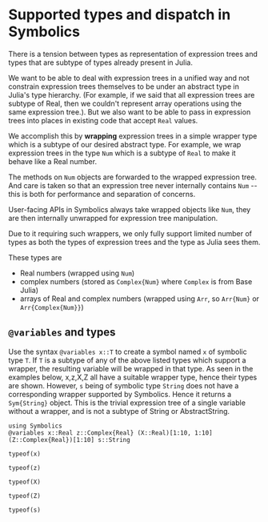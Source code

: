 # Supported types and dispatch in Symbolics

There is a tension between types as representation of expression trees and types that are subtype of types already present in Julia.

We want to be able to deal with expression trees in a unified way and not constrain expression trees themselves to be under an abstract type in Julia's type hierarchy. (For example, if we said that all expression trees are subtype of Real, then we couldn't represent array operations using the same expression tree.). But we also want to be able to pass in expression trees into places in existing code that accept `Real` values.

We accomplish this by **wrapping** expression trees in a simple wrapper type which is a subtype of our desired abstract type. For example, we wrap expression trees in the type `Num` which is a subtype of `Real` to make it behave like a Real number.

The methods on `Num` objects are forwarded to the wrapped expression tree. And care is taken so that an expression tree never internally contains `Num` -- this is both for performance and separation of concerns.

User-facing APIs in Symbolics always take wrapped objects like `Num`, they are then internally unwrapped for expression tree manipulation.

Due to it requiring such wrappers, we only fully support limited number of types as both the types of expression trees and the type as Julia sees them.

These types are

- Real numbers (wrapped using `Num`)
- complex numbers (stored as `Complex{Num}` where `Complex` is from Base Julia)
- arrays of Real and complex numbers (wrapped using `Arr`, so `Arr{Num}` or `Arr{Complex{Num}}`)

## `@variables` and types

Use the syntax `@variables x::T` to create a symbol named `x` of symbolic type `T`. If `T` is a subtype of any of the above listed types which support a wrapper, the resulting variable will be wrapped in that type. As seen in the examples below, x,z,X,Z all have a suitable wrapper type, hence their types are shown. However, `s` being of symbolic type `String` does not have a corresponding wrapper supported by Symbolics. Hence it returns a `Sym{String}` object. This is the trivial expression tree of a single variable without a wrapper, and is not a subtype of String or AbstractString.

```@example types
using Symbolics
@variables x::Real z::Complex{Real} (X::Real)[1:10, 1:10] (Z::Complex{Real})[1:10] s::String
```
```@example types
typeof(x)
```
```@example types
typeof(z)
```
```@example types
typeof(X)
```
```@example types
typeof(Z)
```
```@example types
typeof(s)
```

